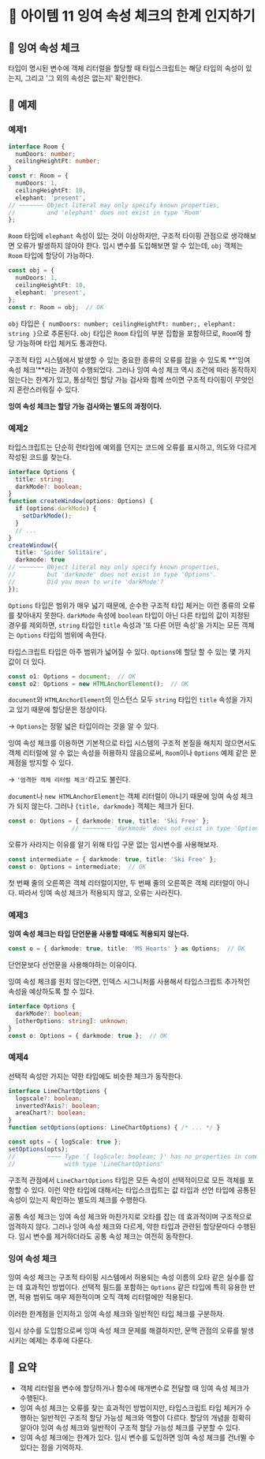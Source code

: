 # 📎 아이템 11 잉여 속성 체크의 한계 인지하기

## 📍 잉여 속성 체크

타입이 명시된 변수에 객체 리터럴을 할당할 때 타입스크립트는 해당 타입의 속성이 있는지, 그리고 '그 외의 속성은 없는지' 확인한다.

## 📍 예제

### 예제1

```typescript
interface Room {
  numDoors: number;
  ceilingHeightFt: number;
}
const r: Room = {
  numDoors: 1,
  ceilingHeightFt: 10,
  elephant: 'present',
// ~~~~~~~ Object literal may only specify known properties,
//         and 'elephant' does not exist in type 'Room'
};
```

`Room` 타입에 `elephant` 속성이 있는 것이 이상하지만, 구조적 타이핑 관점으로 생각해보면 오류가 발생하지 않아야 한다. 임시 변수를 도입해보면 알 수 있는데, `obj` 객체는 `Room` 타입에 할당이 가능하다.

```typescript
const obj = {
  numDoors: 1,
  ceilingHeightFt: 10,
  elephant: 'present',
};
const r: Room = obj;  // OK
```

`obj` 타입은 `{ numDoors: number; ceilingHeightFt: number;, elephant: string }`으로 추론된다. `obj` 타입은 `Room` 타입의 부분 집합을 포함하므로, `Room`에 할당 가능하며 타입 체커도 통과한다.

구조적 타입 시스템에서 발생할 수 있는 중요한 종류의 오류를 잡을 수 있도록 **'잉여 속성 체크'**라는 과정이 수행되었다. 그러나 잉여 속성 체크 역시 조건에 따라 동작하지 않는다는 한계가 있고, 통상적인 할당 가능 검사와 함께 쓰이면 구조적 타이핑이 무엇인지 혼란스러워질 수 있다.&#x20;

**잉여 속성 체크는 할당 가능 검사와는 별도의 과정이다.**

### **예제2**

타입스크립트는 단순히 런타임에 예외를 던지는 코드에 오류를 표시하고, 의도와 다르게 작성된 코드를 찾는다.

```typescript
interface Options {
  title: string;
  darkMode?: boolean;
}
function createWindow(options: Options) {
  if (options.darkMode) {
    setDarkMode();
  }
  // ...
}
createWindow({
  title: 'Spider Solitaire',
  darkmode: true
// ~~~~~~~ Object literal may only specify known properties,
//         but 'darkmode' does not exist in type 'Options'.
//         Did you mean to write 'darkMode'?
});
```

`Options` 타입은 범위가 매우 넓기 때문에, 순수한 구조적 타입 체커는 이런 종류의 오류를 찾아내지 못한다. `darkMode` 속성에 `boolean` 타입이 아닌 다른 타입의 값이 지정된 경우를 제외하면, `string` 타입인 `title` 속성과 '또 다른 어떤 속성'을 가지는 모든 객체는 `Options` 타입의 범위에 속한다.

타입스크립트 타입은 아주 범위가 넓어질 수 있다. `Options`에 할당 할 수 있는 몇 가지 값이 더 있다.

```typescript
const o1: Options = document;  // OK
const o2: Options = new HTMLAnchorElement();  // OK
```

`document`와 `HTMLAnchorElement`의 인스턴스 모두 `string` 타입인 `title` 속성을 가지고 있기 때문에 할당문은 정상이다.&#x20;

→ `Options`는 정말 넓은 타입이라는 것을 알 수 있다.

잉여 속성 체크를 이용하면 기본적으로 타입 시스템의 구조적 본질을 해치지 않으면서도 객체 리터럴에 알 수 없는 속성을 허용하지 않음으로써, `Room`이나 `Options` 예제 같은 문제점을 방지할 수 있다.&#x20;

→ `'엄격한 객체 리터럴 체크'`라고도 불린다.

`document`나 `new HTMLAnchorElement`는 객체 리터럴이 아니기 때문에 잉여 속성 체크가 되지 않는다. 그러나 `{title, darkmode}` 객체는 체크가 된다.

```typescript
const o: Options = { darkmode: true, title: 'Ski Free' };
                  // ~~~~~~~~ 'darkmode' does not exist in type 'Options'...
```

오류가 사라지는 이유를 알기 위해 타입 구문 없는 임시변수를 사용해보자.

```typescript
const intermediate = { darkmode: true, title: 'Ski Free' };
const o: Options = intermediate;  // OK
```

첫 번째 줄의 오른쪽은 객체 리터럴이지만, 두 번째 줄의 오른쪽은 객체 리터럴이 아니다. 따라서 잉여 속성 체크가 적용되지 않고, 오류는 사라진다.

### 예제3

**잉여 속성 체크는 타입 단언문을 사용할 때에도 적용되지 않는다.**

```typescript
const o = { darkmode: true, title: 'MS Hearts' } as Options;  // OK
```

단언문보다 선언문을 사용해야하는 이유이다.

잉여 속성 체크를 원치 않는다면, 인덱스 시그니처를 사용해서 타입스크립트 추가적인 속성을 예상하도록 할 수 있다.

```typescript
interface Options {
  darkMode?: boolean;
  [otherOptions: string]: unknown;
}
const o: Options = { darkmode: true };  // OK
```

### 예제4

선택적 속성만 가지는 약한 타입에도 비슷한 체크가 동작한다.

```typescript
interface LineChartOptions {
  logscale?: boolean;
  invertedYAxis?: boolean;
  areaChart?: boolean;
}
function setOptions(options: LineChartOptions) { /* ... */ }

const opts = { logScale: true };
setOptions(opts);
//         ~~~~ Type '{ logScale: boolean; }' has no properties in common
//              with type 'LineChartOptions'
```

구조적 관점에서 `LineChartOptions` 타입은 모든 속성이 선택적이므로 모든 객체를 포함할 수 있다. 이런 약한 타입에 대해서는 타입스크립트는 값 타입과 선언 타입에 공통된 속성이 있는지 확인하는 별도의 체크를 수행한다.

공통 속성 체크는 잉여 속성 체크와 마찬가지로 오타를 잡는 데 효과적이며 구조적으로 엄격하지 않다. 그러나 잉여 속성 체크와 다르게, 약한 타입과 관련된 할당문마다 수행된다. 임시 변수를 제거하더라도 공통 속성 체크는 여전히 동작한다.

### 잉여 속성 체크

잉여 속성 체크는 구조적 타이핑 시스템에서 허용되는 속성 이름의 오타 같은 실수를 잡는 데 효과적인 방법이다. 선택적 필드를 포함하는 `Options` 같은 타입에 특히 유용한 반면, 적용 범위도 매우 제한적이며 오직 객체 리터럴에만 적용된다.

이러한 한계점을 인지하고 잉여 속성 체크와 일반적인 타입 체크를 구분하자.

임시 상수를 도입함으로써 잉여 속성 체크 문제를 해결하지만, 문맥 관점의 오류를 발생시키는 예제는 추후에 다룬다.

## 📍 요약

* 객체 리터럴을 변수에 할당하거나 함수에 매개변수로 전달할 때 잉여 속성 체크가 수행된다.
* 잉여 속성 체크는 오류를 찾는 효과적인 방법이지만, 타입스크립트 타입 체커가 수행하는 일반적인 구조적 할당 가능성 체크와 역할이 다르다. 할당의 개념을 정확히 알아야 잉여 속성 체크와 일반적이 구조적 할당 가능성 체크를 구분할 수 있다.
* 잉여 속성 체크에는 한계가 있다. 임시 변수를 도입하면 잉여 속성 체크를 건너뛸 수 있다는 점을 기억하자.
